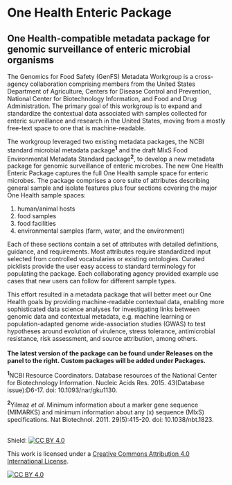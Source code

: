 # One Health Enteric Package

## One Health-compatible metadata package for genomic surveillance of enteric microbial organisms

The Genomics for Food Safety (GenFS) Metadata Workgroup is a cross-agency collaboration comprising members from the United States Department of Agriculture, Centers for Disease Control and Prevention, National Center for Biotechnology Information, and Food and Drug Administration. The primary goal of this workgroup is to expand and standardize the contextual data associated with samples collected for enteric surveillance and research in the United States, moving from a mostly free-text space to one that is machine-readable.

The workgroup leveraged two existing metadata packages, the NCBI standard microbial metadata package<sup>**1**</sup> and the draft MIxS Food Environmental Metadata Standard package<sup>**2**</sup>, to develop a new metadata package for genomic surveillance of enteric microbes. The new One Health Enteric Package captures the full One Health sample space for enteric microbes. The package comprises a core suite of attributes describing general sample and isolate features plus four sections covering the major One Health sample spaces:
1. human/animal hosts
2. food samples
3. food facilities
4. environmental samples (farm, water, and the environment)

Each of these sections contain a set of attributes with detailed definitions, guidance, and requirements. Most attributes require standardized input selected from controlled vocabularies or existing ontologies. Curated picklists provide the user easy access to standard terminology for populating the package. Each collaborating agency provided example use cases that new users can follow for different sample types. 
 
This effort resulted in a metadata package that will better meet our One Health goals by providing machine-readable contextual data, enabling more sophisticated data science analyses for investigating links between genomic data and contextual metadata, e.g. machine learning or population-adapted genome wide-association studies (GWAS) to test hypotheses around evolution of virulence, stress tolerance, antimicrobial resistance, risk assessment, and source attribution, among others.<br><br>
**The latest version of the package can be found under Releases on the panel to the right. Custom packages will be added under Packages.**


<sup>**1**</sup>NCBI Resource Coordinators. Database resources of the National Center for Biotechnology Information. Nucleic Acids Res. 2015. 43(Database issue):D6-17. doi: 10.1093/nar/gku1130.

<sup>**2**</sup>Yilmaz _et al_. Minimum information about a marker gene sequence (MIMARKS) and minimum information about any (x) sequence (MIxS) specifications. Nat Biotechnol. 2011. 29(5):415-20. doi: 10.1038/nbt.1823.
<br><br>

Shield: [![CC BY 4.0][cc-by-shield]][cc-by]

This work is licensed under a
[Creative Commons Attribution 4.0 International License][cc-by].

[![CC BY 4.0][cc-by-image]][cc-by]

[cc-by]: http://creativecommons.org/licenses/by/4.0/
[cc-by-image]: https://i.creativecommons.org/l/by/4.0/88x31.png
[cc-by-shield]: https://img.shields.io/badge/License-CC%20BY%204.0-lightgrey.svg
